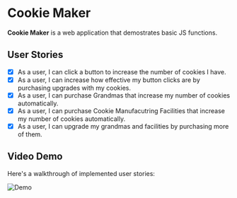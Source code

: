 # Cookie Maker 

**Cookie Maker** is a web application that demostrates basic JS functions.


## User Stories

* [X] As a user, I can click a button to increase the number of cookies I have.
* [X] As a user, I can increase how effective my button clicks are by purchasing upgrades with my cookies.
* [X] As a user, I can purchase Grandmas that increase my number of cookies automatically.
* [X] As a user, I can purchase Cookie Manufacutring Facilities that increase my number of cookies automatically.
* [X] As a user, I can upgrade my grandmas and facilities by purchasing more of them.

## Video Demo 

Here's a walkthrough of implemented user stories:

![Demo](/make-cookies-demo.gif)

